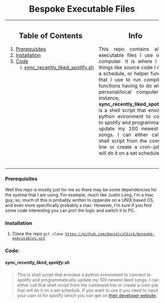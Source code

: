 <h1 align= center>
    Bespoke Executable Files
</h1>

<!-- Main table for layout -->
<table>
  <tr>
    <!-- Left column for Table of Contents -->
    <td width="30%" valign="top">
        <h2 align= center><strong>Table of Contents</strong></h2>
        <div>
          <ol>
            <li><a href="#prereqs">Prerequisites</a></li>
            <li><a href="#install">Installation</a></li>
            <li><a href="#code">Code</a>
              <ol type="i">
                <li><a href="#spotify_rl">sync_recently_liked_spotify.sh</a></li>
              </ol>
            </li>
          </ol>
        </div>
    </td>
    <!-- Right column for Project Description -->
    <td width="70%" valign="top">
      <h2 align= center><strong>Info</strong></h2>
      <p align= justify>
        This repo contains all the executable files I use on my computer. It is where I place things like source code I run on a schedule, or helper functions that I use to run complicated functions having to do with my personal/local computer. For instance, <strong>sync_recently_liked_spotify.sh</strong> is a shell script that envokes a python evironment to connect to spotify and programmatically update my 100 newest liked songs. I can either call that shell script from the command line or create a cron-job that will do it on a set schedule."
      </p>
      <br>
    </td>
  </tr>
</table>

<!-- Additional Sections here -->

<h3 style="your-style-here" id="prereqs">Prerequisites</h3>

<div>
  Well this repo is mostly just for me so there may be some dependencies for the systme that I am using. For example, much like Justin Long, I'm a mac guy; so, much of this is probably written to opperate on a UNIX based OS, and even more specifically probably a mac. However, I'm sure if you find some code interesting you can port the logic and switch it to PC.
</div>

<h3 style="your-style-here" id="install">Installation</h3>

<div>

1. Clone the repo
   <code>git clone https://github.com/danielcalbick/bespoke-executables.git</code>

</div>


<h3 style="your-style-here" id="code">Code:</h3>

<h5 style="your-style-here" id="spotify_rl">sync_recently_liked_spotify.sh</h5>

>This is shell script that envokes a python evironment to connect to spotify and programmatically update my 100 newest liked songs. I can either call that shell script from the command line or create a cron-job that will do it on a set schedule. If you want to use it you need to input your user id for spotify which you can get on <a href="https://developer.spotify.com/documentation/web-api" target="_blank">their developer website</a>.
